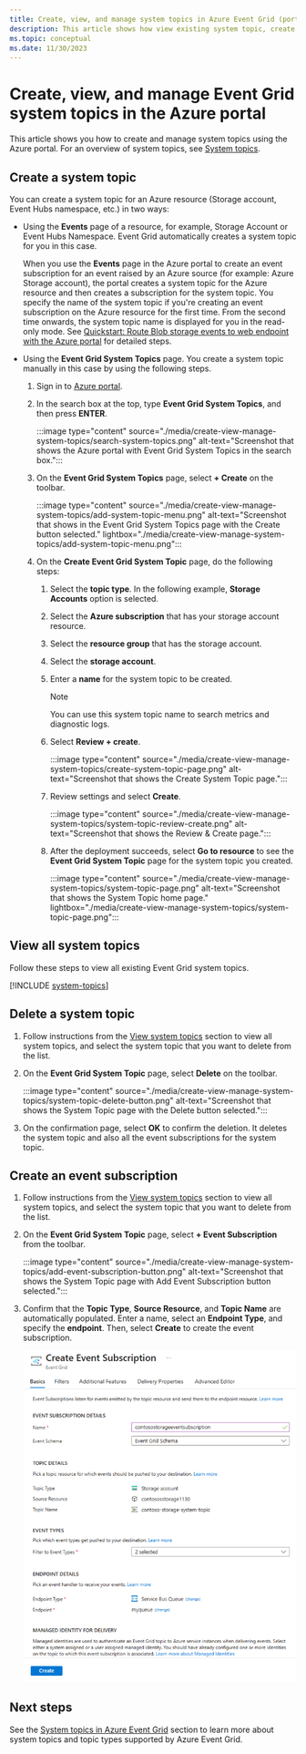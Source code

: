 ```yaml
---
title: Create, view, and manage system topics in Azure Event Grid (portal)
description: This article shows how view existing system topic, create Azure Event Grid system topics using the Azure portal. 
ms.topic: conceptual
ms.date: 11/30/2023
---
```


# Create, view, and manage Event Grid system topics in the Azure portal
This article shows you how to create and manage system topics using the Azure portal. For an overview of system topics, see [System topics](system-topics.md).

## Create a system topic
You can create a system topic for an Azure resource (Storage account, Event Hubs namespace, etc.) in two ways:

- Using the **Events** page of a resource, for example, Storage Account or Event Hubs Namespace. Event Grid automatically creates a system topic for you in this case.

    When you use the **Events** page in the Azure portal to create an event subscription for an event raised by an Azure source (for example: Azure Storage account), the portal creates a system topic for the Azure resource and then creates a subscription for the system topic. You specify the name of the system topic if you're creating an event subscription on the Azure resource for the first time. From the second time onwards, the system topic name is displayed for you in the read-only mode. See [Quickstart: Route Blob storage events to web endpoint with the Azure portal](blob-event-quickstart-portal.md#subscribe-to-the-blob-storage) for detailed steps.
- Using the **Event Grid System Topics** page. You create a system topic manually in this case by using the following steps. 

    1. Sign in to [Azure portal](https://portal.azure.com).
    2. In the search box at the top, type **Event Grid System Topics**, and then press **ENTER**. 
    
        :::image type="content" source="./media/create-view-manage-system-topics/search-system-topics.png" alt-text="Screenshot that shows the Azure portal with Event Grid System Topics in the search box.":::
    3. On the **Event Grid System Topics** page, select **+ Create** on the toolbar.
    
        :::image type="content" source="./media/create-view-manage-system-topics/add-system-topic-menu.png" alt-text="Screenshot that shows in the Event Grid System Topics page with the Create button selected." lightbox="./media/create-view-manage-system-topics/add-system-topic-menu.png":::
    4. On the **Create Event Grid System Topic** page, do the following steps:
        1. Select the **topic type**. In the following example, **Storage Accounts** option is selected. 
        2. Select the **Azure subscription** that has your storage account resource. 
        3. Select the **resource group** that has the storage account. 
        4. Select the **storage account**. 
        5. Enter a **name** for the system topic to be created. 
        
            > [!NOTE]
            > You can use this system topic name to search metrics and diagnostic logs.
        6. Select **Review + create**.
    
            :::image type="content" source="./media/create-view-manage-system-topics/create-system-topic-page.png" alt-text="Screenshot that shows the Create System Topic page.":::
        5. Review settings and select **Create**. 
            
            :::image type="content" source="./media/create-view-manage-system-topics/system-topic-review-create.png" alt-text="Screenshot that shows the Review & Create page.":::
        6. After the deployment succeeds, select **Go to resource** to see the **Event Grid System Topic** page for the system topic you created. 

            :::image type="content" source="./media/create-view-manage-system-topics/system-topic-page.png" alt-text="Screenshot that shows the System Topic home page." lightbox="./media/create-view-manage-system-topics/system-topic-page.png":::    


## View all system topics
Follow these steps to view all existing Event Grid system topics. 

[!INCLUDE [system-topics](./includes/system-topics.md)] 


## Delete a system topic
1. Follow instructions from the [View system topics](#view-all-system-topics) section to view all system topics, and select the system topic that you want to delete from the list. 
2. On the **Event Grid System Topic** page, select **Delete** on the toolbar. 

    :::image type="content" source="./media/create-view-manage-system-topics/system-topic-delete-button.png" alt-text="Screenshot that shows the System Topic page with the Delete button selected.":::
3. On the confirmation page, select **OK** to confirm the deletion. It deletes the system topic and also all the event subscriptions for the system topic.  

## Create an event subscription
1. Follow instructions from the [View system topics](#view-all-system-topics) section to view all system topics, and select the system topic that you want to delete from the list. 
2. On the **Event Grid System Topic** page, select **+ Event Subscription** from the toolbar. 

    :::image type="content" source="./media/create-view-manage-system-topics/add-event-subscription-button.png" alt-text="Screenshot that shows the System Topic page with Add Event Subscription button selected.":::
3. Confirm that the **Topic Type**, **Source Resource**, and **Topic Name** are automatically populated. Enter a name, select an **Endpoint Type**, and specify the **endpoint**. Then, select **Create** to create the event subscription. 

    ![System topic - create event subscription](./media/create-view-manage-system-topics/create-event-subscription.png)

## Next steps
See the [System topics in Azure Event Grid](system-topics.md) section to learn more about system topics and topic types supported by Azure Event Grid. 
